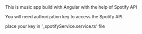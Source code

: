 This is music app build with Angular with the help of Spotify API

You will need authorization key to access the Spotify API.

place your key in '_spotifyService.service.ts' file
